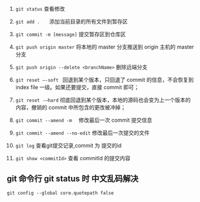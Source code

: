 1. `git status`  查看修改

2. `git add .   `     添加当前目录的所有文件到暂存区

3. `git commit -m [message]`     提交暂存区到仓库区

4. `git push origin master`       将本地的 master 分支推送到 origin 主机的 master 分支

5.  `git push origin --delete <branchName>`   删除远端分支

6.  `git reset –-soft ` 回退到某个版本，只回退了 commit 的信息，不会恢复到 index file 一级。如果还要提交，直接 commit 即可；

7.  `git reset -–hard` 彻底回退到某个版本，本地的源码也会变为上一个版本的内容，撤销的 commit 中所包含的更改被冲掉；

8.  `git commit --amend -m  `  修改最后一次 commit 提交信息

9.  `git commit --amend --no-edit`  修改最后一次提交的文件 

10.  `git log`  查看git提交记录,commit 为 提交的id

11.  `git show <commitId>` 查看  commitId 的提交内容

      





## git 命令行 git status 时 中文乱码解决

```shell
git config --global core.quotepath false
```

